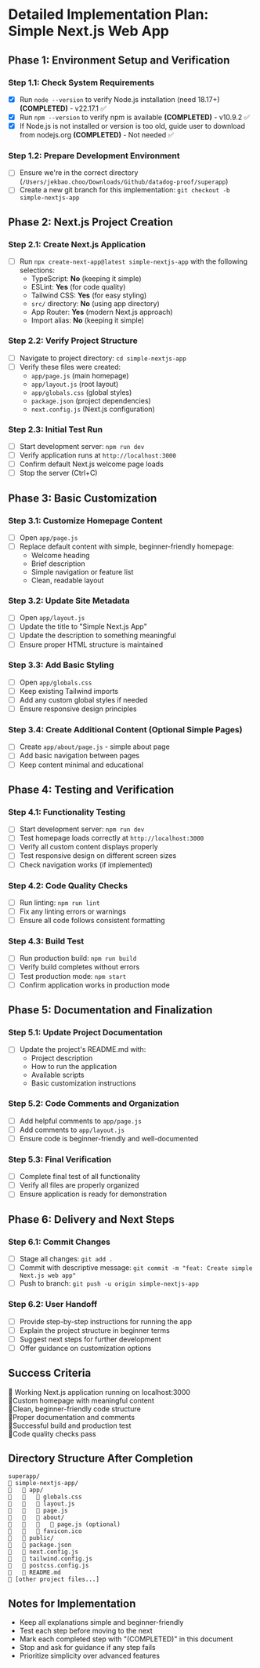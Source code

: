 # Detailed Implementation Plan: Simple Next.js Web App

## Phase 1: Environment Setup and Verification

### Step 1.1: Check System Requirements
- [x] Run `node --version` to verify Node.js installation (need 18.17+) **(COMPLETED)** - v22.17.1 ✅
- [x] Run `npm --version` to verify npm is available **(COMPLETED)** - v10.9.2 ✅
- [x] If Node.js is not installed or version is too old, guide user to download from nodejs.org **(COMPLETED)** - Not needed ✅

### Step 1.2: Prepare Development Environment
- [ ] Ensure we're in the correct directory (`/Users/jekbao.choo/Downloads/Github/datadog-proof/superapp`)
- [ ] Create a new git branch for this implementation: `git checkout -b simple-nextjs-app`

## Phase 2: Next.js Project Creation

### Step 2.1: Create Next.js Application
- [ ] Run `npx create-next-app@latest simple-nextjs-app` with the following selections:
  - TypeScript: **No** (keeping it simple)
  - ESLint: **Yes** (for code quality)
  - Tailwind CSS: **Yes** (for easy styling)
  - `src/` directory: **No** (using app directory)
  - App Router: **Yes** (modern Next.js approach)
  - Import alias: **No** (keeping it simple)

### Step 2.2: Verify Project Structure
- [ ] Navigate to project directory: `cd simple-nextjs-app`
- [ ] Verify these files were created:
  - `app/page.js` (main homepage)
  - `app/layout.js` (root layout)
  - `app/globals.css` (global styles)
  - `package.json` (project dependencies)
  - `next.config.js` (Next.js configuration)

### Step 2.3: Initial Test Run
- [ ] Start development server: `npm run dev`
- [ ] Verify application runs at `http://localhost:3000`
- [ ] Confirm default Next.js welcome page loads
- [ ] Stop the server (Ctrl+C)

## Phase 3: Basic Customization

### Step 3.1: Customize Homepage Content
- [ ] Open `app/page.js`
- [ ] Replace default content with simple, beginner-friendly homepage:
  - Welcome heading
  - Brief description
  - Simple navigation or feature list
  - Clean, readable layout

### Step 3.2: Update Site Metadata
- [ ] Open `app/layout.js`
- [ ] Update the title to "Simple Next.js App"
- [ ] Update the description to something meaningful
- [ ] Ensure proper HTML structure is maintained

### Step 3.3: Add Basic Styling
- [ ] Open `app/globals.css`
- [ ] Keep existing Tailwind imports
- [ ] Add any custom global styles if needed
- [ ] Ensure responsive design principles

### Step 3.4: Create Additional Content (Optional Simple Pages)
- [ ] Create `app/about/page.js` - simple about page
- [ ] Add basic navigation between pages
- [ ] Keep content minimal and educational

## Phase 4: Testing and Verification

### Step 4.1: Functionality Testing
- [ ] Start development server: `npm run dev`
- [ ] Test homepage loads correctly at `http://localhost:3000`
- [ ] Verify all custom content displays properly
- [ ] Test responsive design on different screen sizes
- [ ] Check navigation works (if implemented)

### Step 4.2: Code Quality Checks
- [ ] Run linting: `npm run lint`
- [ ] Fix any linting errors or warnings
- [ ] Ensure all code follows consistent formatting

### Step 4.3: Build Test
- [ ] Run production build: `npm run build`
- [ ] Verify build completes without errors
- [ ] Test production mode: `npm start`
- [ ] Confirm application works in production mode

## Phase 5: Documentation and Finalization

### Step 5.1: Update Project Documentation
- [ ] Update the project's README.md with:
  - Project description
  - How to run the application
  - Available scripts
  - Basic customization instructions

### Step 5.2: Code Comments and Organization
- [ ] Add helpful comments to `app/page.js`
- [ ] Add comments to `app/layout.js`
- [ ] Ensure code is beginner-friendly and well-documented

### Step 5.3: Final Verification
- [ ] Complete final test of all functionality
- [ ] Verify all files are properly organized
- [ ] Ensure application is ready for demonstration

## Phase 6: Delivery and Next Steps

### Step 6.1: Commit Changes
- [ ] Stage all changes: `git add .`
- [ ] Commit with descriptive message: `git commit -m "feat: Create simple Next.js web app"`
- [ ] Push to branch: `git push -u origin simple-nextjs-app`

### Step 6.2: User Handoff
- [ ] Provide step-by-step instructions for running the app
- [ ] Explain the project structure in beginner terms
- [ ] Suggest next steps for further development
- [ ] Offer guidance on customization options

## Success Criteria
 Working Next.js application running on localhost:3000  
 Custom homepage with meaningful content  
 Clean, beginner-friendly code structure  
 Proper documentation and comments  
 Successful build and production test  
 Code quality checks pass  

## Directory Structure After Completion
```
superapp/
   simple-nextjs-app/
      app/
         globals.css
         layout.js
         page.js
         about/
            page.js (optional)
         favicon.ico
      public/
      package.json
      next.config.js
      tailwind.config.js
      postcss.config.js
      README.md
   [other project files...]
```

## Notes for Implementation
- Keep all explanations simple and beginner-friendly
- Test each step before moving to the next
- Mark each completed step with "(COMPLETED)" in this document
- Stop and ask for guidance if any step fails
- Prioritize simplicity over advanced features